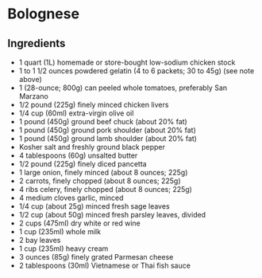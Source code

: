 # Bolognese

## Ingredients
- 1 quart (1L) homemade or store-bought low-sodium chicken stock
- 1 to 1 1/2 ounces powdered gelatin (4 to 6 packets; 30 to 45g) (see note above)
- 1 (28-ounce; 800g) can peeled whole tomatoes, preferably San Marzano
- 1/2 pound (225g) finely minced chicken livers
- 1/4 cup (60ml) extra-virgin olive oil
- 1 pound (450g) ground beef chuck (about 20% fat)
- 1 pound (450g) ground pork shoulder (about 20% fat)
- 1 pound (450g) ground lamb shoulder (about 20% fat)
- Kosher salt and freshly ground black pepper
- 4 tablespoons (60g) unsalted butter
- 1/2 pound (225g) finely diced pancetta
- 1 large onion, finely minced (about 8 ounces; 225g)
- 2 carrots, finely chopped (about 8 ounces; 225g)
- 4 ribs celery, finely chopped (about 8 ounces; 225g)
- 4 medium cloves garlic, minced
- 1/4 cup (about 25g) minced fresh sage leaves
- 1/2 cup (about 50g) minced fresh parsley leaves, divided
- 2 cups (475ml) dry white or red wine
- 1 cup (235ml) whole milk
- 2 bay leaves
- 1 cup (235ml) heavy cream
- 3 ounces (85g) finely grated Parmesan cheese
- 2 tablespoons (30ml) Vietnamese or Thai fish sauce
